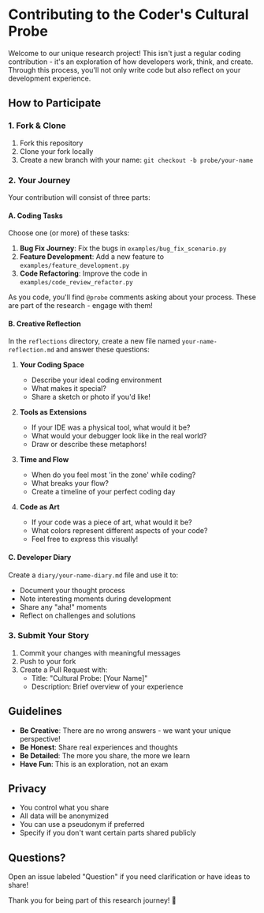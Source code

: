 # Contributing to the Coder's Cultural Probe

Welcome to our unique research project! This isn't just a regular coding contribution - it's an exploration of how developers work, think, and create. Through this process, you'll not only write code but also reflect on your development experience.

## How to Participate

### 1. Fork & Clone
1. Fork this repository
2. Clone your fork locally
3. Create a new branch with your name: `git checkout -b probe/your-name`

### 2. Your Journey

Your contribution will consist of three parts:

#### A. Coding Tasks
Choose one (or more) of these tasks:
1. **Bug Fix Journey**: Fix the bugs in `examples/bug_fix_scenario.py`
2. **Feature Development**: Add a new feature to `examples/feature_development.py`
3. **Code Refactoring**: Improve the code in `examples/code_review_refactor.py`

As you code, you'll find `@probe` comments asking about your process. These are part of the research - engage with them!

#### B. Creative Reflection
In the `reflections` directory, create a new file named `your-name-reflection.md` and answer these questions:

1. **Your Coding Space**
   - Describe your ideal coding environment
   - What makes it special?
   - Share a sketch or photo if you'd like!

2. **Tools as Extensions**
   - If your IDE was a physical tool, what would it be?
   - What would your debugger look like in the real world?
   - Draw or describe these metaphors!

3. **Time and Flow**
   - When do you feel most 'in the zone' while coding?
   - What breaks your flow?
   - Create a timeline of your perfect coding day

4. **Code as Art**
   - If your code was a piece of art, what would it be?
   - What colors represent different aspects of your code?
   - Feel free to express this visually!

#### C. Developer Diary
Create a `diary/your-name-diary.md` file and use it to:
- Document your thought process
- Note interesting moments during development
- Share any "aha!" moments
- Reflect on challenges and solutions

### 3. Submit Your Story
1. Commit your changes with meaningful messages
2. Push to your fork
3. Create a Pull Request with:
   - Title: "Cultural Probe: [Your Name]"
   - Description: Brief overview of your experience

## Guidelines

- **Be Creative**: There are no wrong answers - we want your unique perspective!
- **Be Honest**: Share real experiences and thoughts
- **Be Detailed**: The more you share, the more we learn
- **Have Fun**: This is an exploration, not an exam

## Privacy

- You control what you share
- All data will be anonymized
- You can use a pseudonym if preferred
- Specify if you don't want certain parts shared publicly

## Questions?

Open an issue labeled "Question" if you need clarification or have ideas to share!

Thank you for being part of this research journey! 🚀
